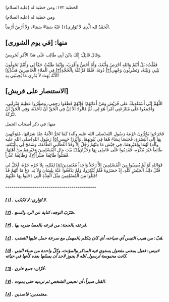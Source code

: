  الخطبة  ١٧٢: ومن خطبة له (عليه السلام)	

ومن خطبة له (عليه السلام)

الْحَمْدُ لله الَّذِي لاَ تُوَارِي[[١\]](https://arabic.balaghah.net/node/636#_ftn1) عَنْهُ سَمَاءٌ سَمَاءً، وَلاَ أَرْضٌ أَرْضاً.

## منها: [في يوم الشورى]

وَقَالَ قَائِلٌ: إِنَّكَ يابْنَ أبِي طَالِب عَلَى هذَا الاَْمْرِ لَحَرِيصٌ.

فَقُلْتُ: بَلْ أَنْتُمْ وَاللهِ أحْرَصُ وَأَبْعَدُ، وَأَنَا أَخَصُّ وَأَقْرَبُ، وَإِنَّمَا طَلَبْتُ حَقّاً لِي وَأَنْتُمْ  تَحُولُونَ بَيْنِي وَبَيْنَهُ، وَتَضْرِبُونَ وَجْهِي[[٢\]](https://arabic.balaghah.net/node/636#_ftn2) دُونَهُ، فَلَمَّا قَرَّعْتُهُ بِالْحُجَّةِ[[٣\]](https://arabic.balaghah.net/node/636#_ftn3) فِي الْملاءِ الْحَاضِرِينَ هَبَّ[[٤\]](https://arabic.balaghah.net/node/636#_ftn4) كَأَنَّهُ بُهِتَ لاَ يَدْرِي مَا يُجِيبُنِي بِهِ!

## [الاستنصار على قريش]

اللَّهُمَّ إنَّي أَسْتَعْدِيكَ عَلى قُرَيْش وَمَنْ  أَعَانَهُمْ! فَإِنَّهُمْ قَطَعُوا رَحِمِي، وَصَغَّرُوا عَظِيمَ  مَنْزِلَتِي، وَأَجْمَعُوا عَلَى مُنَازَعَتِي أَمْراً هُوَ لِي. ثُمَّ  قَالُوا: أَلاَ إنَّ فِي الْحَقِّ أَنْ تَأْخُذَهُ، وَفِي الْحَقِّ أَنْ  تَتْرُكَهُ.

منها: في ذكر أصحاب الجمل

فَخَرَجُوا يَجُرُّونَ حُرْمَةَ رَسُولِ اللهِ(صلى الله عليه  وآله) كَمَا تُجَرُّ الاَْمَةُ عِنْدَ شِرَائِهَا، مُتَوَجِّهِينَ بِهَا  إِلَى الْبَصْرَةِ، فَحَبَسَا نِسَاءَ هُمَا فِي بُيُوتِهِمَا، وَأَبْرَزَا حَبِيس[[٥\]](https://arabic.balaghah.net/node/636#_ftn5) رَسُولِ اللهِ(صلى الله عليه وآله) لَهُمَا وَلِغَيْرِهِمَا، فِي جَيْش  مَا مِنْهُمْ رَجُلٌ إِلاَّ وَقَدْ أَعْطَانِي الطَّاعَةَ، وَسَمَحَ لِي  بِالْبَيْعَةِ، طَائِعاً غَيْرَ مُكْرَه، فَقَدِمُوا عَلَى عَامِلِي بِهَا  وَخُزَّانِ[[٦\]](https://arabic.balaghah.net/node/636#_ftn6) بَيْتِ مَالِ الْمُسْلِمِينَ وَغَيْرِهِمْ مِنْ أَهْلِهَا، فَقَتَلُوا طَائِفَةً صَبْراً[[٧\]](https://arabic.balaghah.net/node/636#_ftn7)، وَطَائِفَةً غَدْراً.

فَوَاللهِ لَوْ لَمْ يُصِيبُوا مِنَ الْمُسْلِمِينَ إِلاَّ رَجُلاً وَاحِداً مُعْتَمِدِينَ[[٨\]](https://arabic.balaghah.net/node/636#_ftn8) لِقَتْلِهِ، بِلاَ جُرْم جَرَّهُ، لَحَلَّ لي قَتْلُ ذلِكَ الْجَيْشِ  كُلِّهِ، إِذْ حَضَرُوهُ فَلَمْ يُنْكِرُوا، وَلَمْ يَدْفَعُوا عَنْهُ  بِلِسَان وَلاَ يَد. دَعْ مَا أَنَّهُمْ قَدْ قَتَلُوا مِنَ الْمُسْلِمِينَ مِثْلَ الْعِدَّةِ الَّتِي دَخَلُوا بِهَا عَلَيْهِمْ!

##### --------------------------------------------

##### [[١\]](https://arabic.balaghah.net/node/636#_ftnref1) . لا تُوَارِي: لا تَحْجُب.

##### [[٢\]](https://arabic.balaghah.net/node/636#_ftnref2) . ضَرْبَ الوجه: كناية عن الرد والمنع.

##### [[٣\]](https://arabic.balaghah.net/node/636#_ftnref3) . قرعته بالحجة: من قرعه بالعصا ضربه بها.

##### [[٤\]](https://arabic.balaghah.net/node/636#_ftnref4) . هَبّ: من هبيب التيس أي صياحه، أي كان يتكلم بالمهمل مع سرعة حمل عليها الغضب.

##### [[٥\]](https://arabic.balaghah.net/node/636#_ftnref5) . حَبيس: فعيل بمعنى مفعول يستوي فيه المذكر والمؤنث، وكلّ واحدة من نساء  البني كانت محبوسة لرسول الله لا يجوز لاحد أن يمسّها بعده كأنها في حياته.

##### [[٦\]](https://arabic.balaghah.net/node/636#_ftnref6) . خُزّان: جمع خازن.

##### [[٧\]](https://arabic.balaghah.net/node/636#_ftnref7) . القتل صبراً: أن تحبس الشخص ثم ترميه حتى يموت.

##### [[٨\]](https://arabic.balaghah.net/node/636#_ftnref8) . معتمدين: قاصدين.

​	      
